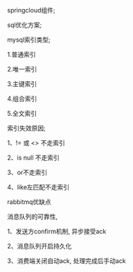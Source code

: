 



springcloud组件;

sql优化方案;

mysql索引类型;

1.普通索引

2.唯一索引

3.主键索引

4.组合索引

5.全文索引

索引失效原因;

1、!= 或 <> 不走索引

2、is null 不走索引

3、or不走索引

4、like左匹配不走索引



rabbitmq优缺点

消息队列的可靠性,

1、发送方confirm机制, 异步接受ack

2、消息队列开启持久化

3、消费端关闭自动ack, 处理完成后手动ack





